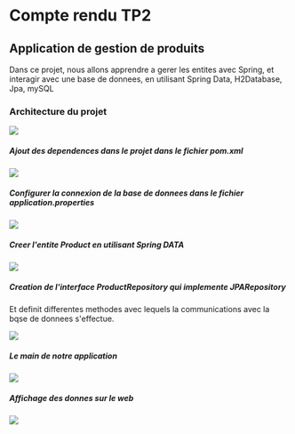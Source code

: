 <h1>Compte rendu TP2</h1>
<h2>Application de gestion de produits</h2>

<p>Dans ce projet, nous allons apprendre a gerer les entites avec Spring, et interagir avec une base de donnees, en utilisant Spring Data, H2Database, Jpa, mySQL</p>

<h3>Architecture du projet</h3>
<img src="https://github.com/Thami0011/Product-App-JEE-TP2/assets/115365291/c020ff22-dace-4228-a628-e09f0df755a5">

<h5>Ajout des dependences dans le projet dans le fichier pom.xml</h5>
<img src="https://github.com/Thami0011/Product-App-JEE-TP2/assets/115365291/5cda1648-29cb-4a22-bae3-24e959a4b4fc">

<h5>Configurer la connexion de la base de donnees dans le fichier application.properties</h5>
<img src="https://github.com/Thami0011/Product-App-JEE-TP2/assets/115365291/ddcf4cb0-7f5d-4b5f-8bd6-8f81cefb0501">

<h5>Creer l'entite Product en utilisant Spring DATA</h5>
<img src="https://github.com/Thami0011/Product-App-JEE-TP2/assets/115365291/589ae00c-a12a-43b2-b20a-fb6c7b07065e">

<h5>Creation de l'interface ProductRepository qui implemente JPARepository</h5>
<p>Et definit differentes methodes avec lequels la communications avec la bqse de donnees s'effectue.</p>
<img src="https://github.com/Thami0011/Product-App-JEE-TP2/assets/115365291/34f56280-440e-4e28-95fe-04233a6d2275">

<h5>Le main de notre application</h5>
<img src="https://github.com/Thami0011/Product-App-JEE-TP2/assets/115365291/ca1fb22f-b1ee-4bc5-b1a0-d374781fbb33">

<h5>Affichage des donnes sur le web</h5>
<img src="https://github.com/Thami0011/Product-App-JEE-TP2/assets/115365291/dd0713e2-5517-4e5b-92e8-9d44bb0f0b56">
